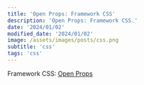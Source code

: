```yaml
---
title: 'Open Props: Framework CSS'
description: 'Open Props: Framework CSS.'
date: '2024/01/02'
modified_date: '2024/01/02'
image: /assets/images/posts/css.png
subtitle: 'css'
tags: 'css'
---
```


Framework CSS: [Open Props](https://open-props.style/)
